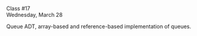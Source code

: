 <div class="lecture1">

<div class="column_date">
<p markdown="block">

 <br>
Class #17<br>
Wednesday, March 28
</p>
</div>
<div class="column_materials">
<p markdown="block">


Queue ADT, array-based and reference-based implementation of queues.   



</p>
</div>

<div class="column_assign">
<p markdown="block">




</p>
</div>

</div>
